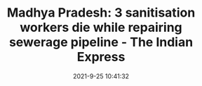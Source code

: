 ---
"title": "Madhya Pradesh: 3 sanitisation workers die while repairing sewerage pipeline - The Indian Express"
"date": "2021-9-25 10:41:32"
"feed_name": "GOOGLENEWSINDUSTRIAL"
"feed_website": "https://news.google.com/search?q=industrial%2Bincident&hl=en-US&gl=US&ceid=US:en"
"feed_rss": "https://news.google.com/rss/search?q=industrial%2Bincident&hl=en-US&gl=US&ceid=US:en"
"link": "https://indianexpress.com/article/cities/bhopal/madhya-pradesh-sanitisation-workers-death-7533944/"
"file": "_posts/2021-1-1-3e694c1efa703a4d8f0b046f9f76b7ac1bdae3d6.md"
"accident": "1"
"drilling": "1"
"dead": "3"
"injured": "0"
"where": "unknown site"
---